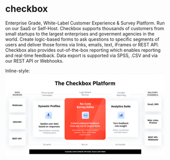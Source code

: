 # checkbox
Enterprise Grade, White-Label Customer Experience &amp; Survey Platform. Run on our SaaS or Self-Host. Checkbox supports thousands of customers from small startups to the largest enterprises and goverment agencies in the world. Create logic-based forms to ask questions to specific segments of users and deliver those forms via links, emails, text, iFrames or REST API. Checkbox also provides out-of-the-box reporting which enables reporting and real-time feedback. Data export is supported via SPSS, .CSV and via our REST API or Webhooks. 

Inline-style: 
![alt text](https://github.com/checkboxsurvey/checkbox/blob/main/Screen%20Shot%202022-12-14%20at%2012.59.28%20PM.png "Checkbox Platform Overview")

